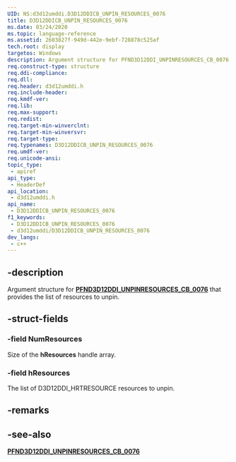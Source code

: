 ```yaml
---
UID: NS:d3d12umddi.D3D12DDICB_UNPIN_RESOURCES_0076
title: D3D12DDICB_UNPIN_RESOURCES_0076
ms.date: 03/24/2020
ms.topic: language-reference
ms.assetid: 2603827f-949d-442e-9ebf-728878c525af
tech.root: display
targetos: Windows
description: Argument structure for PFND3D12DDI_UNPINRESOURCES_CB_0076 that provides the list of resources to unpin.
req.construct-type: structure
req.ddi-compliance: 
req.dll: 
req.header: d3d12umddi.h
req.include-header: 
req.kmdf-ver: 
req.lib: 
req.max-support: 
req.redist: 
req.target-min-winverclnt: 
req.target-min-winversvr: 
req.target-type: 
req.typenames: D3D12DDICB_UNPIN_RESOURCES_0076
req.umdf-ver: 
req.unicode-ansi: 
topic_type:
 - apiref
api_type:
 - HeaderDef
api_location:
 - d3d12umddi.h
api_name:
 - D3D12DDICB_UNPIN_RESOURCES_0076
f1_keywords:
 - D3D12DDICB_UNPIN_RESOURCES_0076
 - d3d12umddi/D3D12DDICB_UNPIN_RESOURCES_0076
dev_langs:
 - c++
---
```


## -description

Argument structure for [**PFND3D12DDI_UNPINRESOURCES_CB_0076**](nc-d3d12umddi-pfnd3d12ddi_unpinresources_cb_0076.md) that provides the list of resources to unpin.

## -struct-fields

### -field NumResources

Size of the **hResources** handle array.

### -field hResources

The list of D3D12DDI_HRTRESOURCE resources to unpin.

## -remarks

## -see-also

[**PFND3D12DDI_UNPINRESOURCES_CB_0076**](nc-d3d12umddi-pfnd3d12ddi_unpinresources_cb_0076.md)

